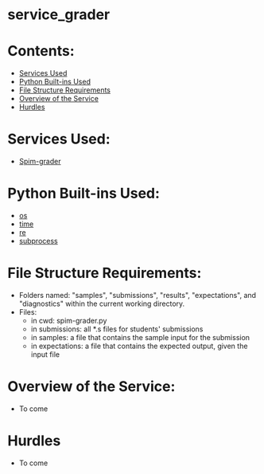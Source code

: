 # service_grader

# Contents:  
* [Services Used](#services-used)
* [Python Built-ins Used](#python-built-ins-used)
* [File Structure Requirements](#file-structure-requirements)
* [Overview of the Service](#overview-of-the-service)
* [Hurdles](#hurdles)

# Services Used:
* [Spim-grader](https://github.com/stensonowen/spim-grader)

# Python Built-ins Used:
* [os](https://docs.python.org/2/library/os.html)
* [time](https://docs.python.org/2/library/time.html)
* [re](https://docs.python.org/2/library/re.html)
* [subprocess](https://docs.python.org/2/library/subprocess.html)

# File Structure Requirements:
* Folders named: "samples", "submissions", "results", "expectations", and "diagnostics" within the current working directory.
* Files: 
    * in cwd: spim-grader.py
    * in submissions: all \*.s files for students' submissions
    * in samples: a file that contains the sample input for the submission
    * in expectations: a file that contains the expected output, given the input file

# Overview of the Service:
* To come

# Hurdles
* To come
